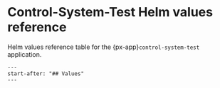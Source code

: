 ```{px-app-values} control-system-test
```

# Control-System-Test Helm values reference

Helm values reference table for the {px-app}`control-system-test` application.

```{include} ../../../applications/control-system-test/README.md
---
start-after: "## Values"
---
```